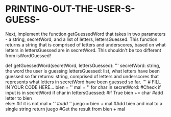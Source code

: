 # PRINTING-OUT-THE-USER-S-GUESS-
Next, implement the function getGuessedWord that takes in two parameters - a string, secretWord, and a list of letters, lettersGuessed. This function returns a string that is comprised of letters and underscores, based on what letters in lettersGuessed are in secretWord. This shouldn't be too different from isWordGuessed!


def getGuessedWord(secretWord, lettersGuessed):
    '''
    secretWord: string, the word the user is guessing
    lettersGuessed: list, what letters have been guessed so far
    returns: string, comprised of letters and underscores that represents
      what letters in secretWord have been guessed so far.
    '''
    # FILL IN YOUR CODE HERE...
    bien = ''
    mal = ''
    for char in secretWord:                 #Check if input is in secretWord
       if char in lettersGuessed:           #if True
           bien += char                     #add letter to bien  
       else:                                #if it is not
           mal = '_'                        #add '_'
       juego = bien + mal                   #Add bien and mal to a single string
    return juego                            #Get the result from bien + mal        
